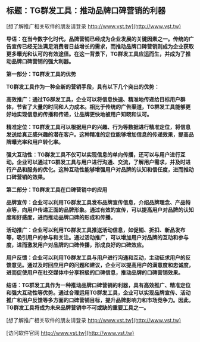 ## **标题：TG群发工具：推动品牌口碑营销的利器**

[想了解推广相关软件的朋友请登录 http://www.vst.tw](http://www.vst.tw)

**导语：在当今数字化时代，品牌营销已经成为企业发展的关键因素之一。传统的广告宣传已经无法满足消费者日益增长的需求，而推动品牌口碑营销则成为企业获取更多曝光和认可的有效途径。在这一背景下，TG群发工具应运而生，并成为了推动品牌口碑营销的强大利器。**

**第一部分：TG群发工具的优势**

**TG群发工具作为一种全新的营销手段，具有以下几个突出的优势：**

**高效推广：通过TG群发工具，企业可以将信息快速、精准地传递给目标用户群体，节省了大量的时间和人力成本。相比于传统的广告渠道，TG群发工具能够更好地实现信息的传播和传递，让品牌更快地被用户知晓和认可。**

**精准定位：TG群发工具可以根据用户的兴趣、行为等数据进行精准定位，将信息发送给真正感兴趣的潜在客户。这种精准的定位能够增加信息的传递效果，提高品牌曝光率和用户转化率。**

**强大互动性：TG群发工具不仅可以实现信息的单向传播，还可以与用户进行互动。企业可以通过TG群发工具与用户进行沟通、交流，了解用户需求，并及时进行产品和服务的优化。这种互动性能够增强用户对品牌的认知和信任度，进而推动口碑营销的效果。**

**第二部分：TG群发工具在口碑营销中的应用**

**品牌宣传：企业可以利用TG群发工具发布品牌宣传信息，介绍品牌理念、产品特点等，向用户传递正面的品牌形象。通过有效的宣传，可以提高用户对品牌的认知度和好感度，进而推动品牌口碑的形成和传播。**

**活动推广：企业可以利用TG群发工具推送活动信息，如促销、折扣、新品发布等，吸引用户的参与和关注。通过活动推广，可以增加用户对品牌的互动和参与度，进而激发用户对品牌的口碑传播，形成良好的口碑效应。**

**用户反馈：企业可以利用TG群发工具与用户进行沟通和互动，主动征求用户的反馈意见。通过及时回应用户的问题和建议，企业可以提高用户的满意度和忠诚度，进而促使用户在社交媒体中分享积极的口碑信息，推动品牌的口碑营销效果。**

**结语：TG群发工具作为一种推动品牌口碑营销的利器，具有高效推广、精准定位和强大互动性等优势。通过合理运用TG群发工具，企业可以实现品牌宣传、活动推广和用户反馈等多方面的口碑营销目标，提升品牌影响力和市场竞争力。因此，TG群发工具将成为未来品牌营销中不可或缺的重要工具之一。**

[想了解推广相关软件的朋友请登录 http://www.vst.tw](http://www.vst.tw)


[访问软件官网 http://www.vst.tw](http://www.vst.tw)
